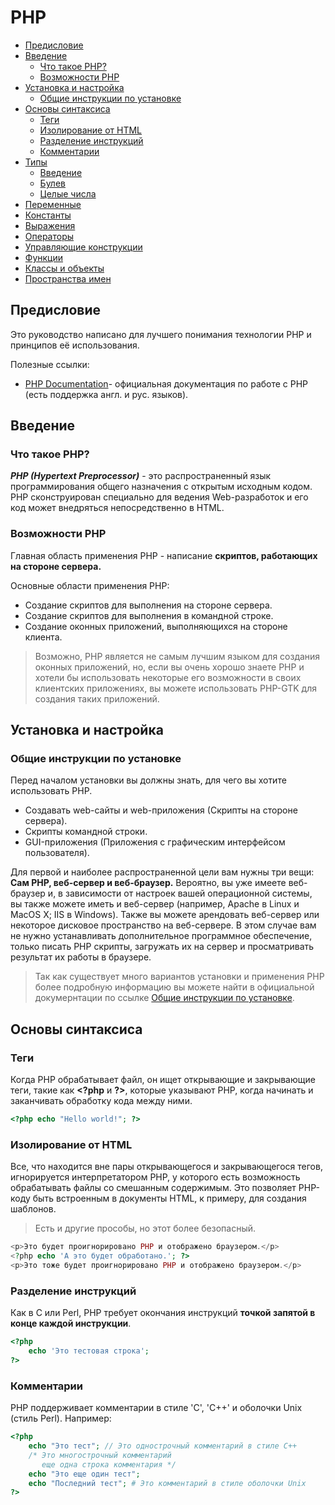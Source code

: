 # PHP
- [Предисловие](#foreword)
- [Введение](#Введение)
    - [Что такое PHP?]()
    - [Возможности PHP]()
- [Установка и настройка]()
    - [Общие инструкции по установке]()
- [Основы синтаксиса]()
    - [Теги]()
    - [Изолирование от HTML]()
    - [Разделение инструкций]()
    - [Комментарии]()
- [Типы]()
    - [Введение]()
    - [Булев]()
    - [Целые числа](#)
- [Переменные]()
- [Константы]()
- [Выражения]()
- [Операторы]()
- [Управляющие конструкции]()
- [Функции]()
- [Классы и объекты]()
- [Пространства имен]()
    
## Предисловие

Это руководство написано для лучшего понимания технологии PHP и принципов её использования.

Полезные ссылки:

- [PHP Documentation](http://php.net/docs.php)- официальная документация по работе с PHP (есть поддержка англ. и рус. языков).

## Введение
 
### Что такое PHP?

***PHP (Hypertext Preprocessor)*** - это распространенный язык программирования общего назначения с открытым исходным кодом. PHP сконструирован специально для ведения Web-разработок и его код может внедряться непосредственно в HTML.

### Возможности PHP

Главная область применения PHP - написание **скриптов, работающих на стороне сервера.**

Основные области применения PHP:

- Создание скриптов для выполнения на стороне сервера. 
- Создание скриптов для выполнения в командной строке.
- Создание оконных приложений, выполняющихся на стороне клиента.
> Возможно, PHP является не самым лучшим языком для создания оконных приложений, но, если вы очень хорошо знаете PHP и хотели бы использовать некоторые его возможности в своих клиентских приложениях, вы можете использовать PHP-GTK для создания таких приложений.

## Установка и настройка

### Общие инструкции по установке

Перед началом установки вы должны знать, для чего вы хотите использовать PHP.

- Создавать web-сайты и web-приложения (Скрипты на стороне сервера).
- Скрипты командной строки.
- GUI-приложения (Приложения с графическим интерфейсом пользователя).

Для первой и наиболее распространенной цели вам нужны три вещи: **Сам PHP, веб-сервер и веб-браузер.** Вероятно, вы уже имеете веб-браузер и, в зависимости от настроек вашей операционной системы, вы также можете иметь и веб-сервер (например, Apache в Linux и MacOS X; IIS в Windows). Также вы можете арендовать веб-сервер или некоторое дисковое пространство на веб-сервере. В этом случае вам не нужно устанавливать дополнительное программное обеспечение, только писать PHP скрипты, загружать их на сервер и просматривать результат их работы в браузере.

> Так как существует много вариантов установки и применения PHP более подробную информацию вы можете найти в официальной докумернтации по ссылке [Общие инструкции по установке](http://php.net/manual/ru/install.general.php).

## Основы синтаксиса

### Теги
Когда PHP обрабатывает файл, он ищет открывающие и закрывающие теги, такие как **\<?php** и **\?>**, которые указывают PHP, когда начинать и заканчивать обработку кода между ними.
```php
<?php echo "Hello world!"; ?>
```

### Изолирование от HTML
Все, что находится вне пары открывающегося и закрывающегося тегов, игнорируется интерпретатором PHP, у которого есть возможность обрабатывать файлы со смешанным содержимым. Это позволяет PHP-коду быть встроенным в документы HTML, к примеру, для создания шаблонов.
> Есть и другие прособы, но этот более безопасный.
```php
<p>Это будет проигнорировано PHP и отображено браузером.</p>
<?php echo 'А это будет обработано.'; ?>
<p>Это тоже будет проигнорировано PHP и отображено браузером.</p>
```
### Разделение инструкций
Как в C или Perl, PHP требует окончания инструкций **точкой запятой в конце каждой инструкции**.

```php
<?php
    echo 'Это тестовая строка';
?>
```
### Комментарии
PHP поддерживает комментарии в стиле 'C', 'C++' и оболочки Unix (стиль Perl). Например:
```php
<?php
    echo "Это тест"; // Это однострочный комментарий в стиле C++
    /* Это многострочный комментарий
       еще одна строка комментария */
    echo "Это еще один тест";
    echo "Последний тест"; # Это комментарий в стиле оболочки Unix
?>
```
